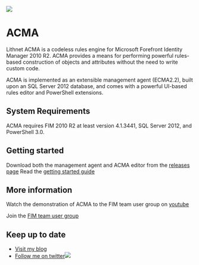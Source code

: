 ![](https://github.com/lithnet/acma/wiki/images/logo-ex-small.png)
# ACMA
Lithnet ACMA is a codeless rules engine for Microsoft Forefront Identity Manager 2010 R2. ACMA provides a means for performing powerful rules-based construction of objects and attributes without the need to write custom code.

ACMA is implemented as an extensible management agent (ECMA2.2), built upon an SQL Server 2012 database, and comes with a powerful UI-based rules editor and PowerShell extensions.

## System Requirements
ACMA requires FIM 2010 R2 at least version 4.1.3441, SQL Server 2012, and PowerShell 3.0.

## Getting started
Download both the management agent and ACMA editor from the [releases page](https://github.com/lithnet/acma/releases)
Read the [getting started guide](https://github.com/lithnet/acma/wiki)

## More information
Watch the demonstration of ACMA to the FIM team user group on [youtube](https://www.youtube.com/watch?v=RBkR-L4bENg)

Join the [FIM team user group](https://www.thefimteam.com/fim-team-user-group)

## Keep up to date
* [Visit my blog](ttp://blog.lithiumblue.com)
* [Follow me on twitter](https://twitter.com/RyanLNewington)![](http://twitter.com/favicon.ico)